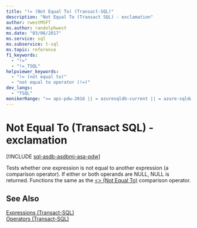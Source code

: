```yaml
---
title: "!= (Not Equal To) (Transact-SQL)"
description: "Not Equal To (Transact SQL) - exclamation"
author: rwestMSFT
ms.author: randolphwest
ms.date: "03/06/2017"
ms.service: sql
ms.subservice: t-sql
ms.topic: reference
f1_keywords:
  - "!="
  - "!=_TSQL"
helpviewer_keywords:
  - "!= (not equal to)"
  - "not equal to operator (!=)"
dev_langs:
  - "TSQL"
monikerRange: ">= aps-pdw-2016 || = azuresqldb-current || = azure-sqldw-latest || >= sql-server-2016 || >= sql-server-linux-2017 || = azuresqldb-mi-current"
---
```

# Not Equal To (Transact SQL) - exclamation

[!INCLUDE [sql-asdb-asdbmi-asa-pdw](../../includes/applies-to-version/sql-asdb-asdbmi-asa-pdw.md)]

Tests whether one expression is not equal to another expression (a comparison operator). If either or both operands are NULL, NULL is returned. Functions the same as the [<> (Not Equal To)](../../t-sql/language-elements/not-equal-to-transact-sql-traditional.md) comparison operator.  
  
## See Also  

[Expressions &#40;Transact-SQL&#41;](../../t-sql/language-elements/expressions-transact-sql.md)   
[Operators &#40;Transact-SQL&#41;](../../t-sql/language-elements/operators-transact-sql.md)  
  
  
